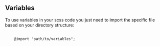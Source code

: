 <h2>Variables</h2>

To use variables in your scss code you just need to import the specific file based on your directory structure:
<pre>
    <code>
    @import "path/to/variables";
    </code>
</pre>
